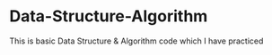 # Data-Structure-Algorithm
This is basic Data Structure &amp; Algorithm code which I have practiced
